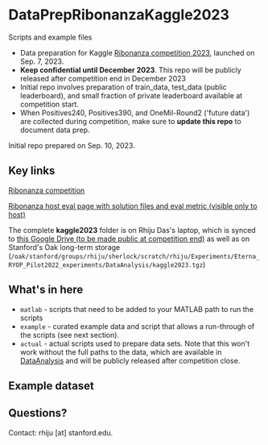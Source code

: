 # DataPrepRibonanzaKaggle2023
Scripts and example files 

- Data preparation for Kaggle [Ribonanza competition 2023](https://www.kaggle.com/competitions/stanford-ribonanza-rna-folding/overview), launched on Sep. 7, 2023.
- **Keep confidential until December 2023**. This repo will be publicly released after competition end in December 2023  
- Initial repo involves preparation of train_data, test_data (public leaderboard), and small fraction of private leaderboard available at competition start.
- When Positives240, Positives390, and OneMil-Round2 ('future data') are collected during competition, make sure to **update this repo** to document data prep.

Initial repo prepared on Sep. 10, 2023.

## Key links

[Ribonanza competition](https://www.kaggle.com/competitions/stanford-ribonanza-rna-folding/overview)

[Ribonanza host eval page with solution files and eval metric (visible only to host)](https://www.kaggle.com/competitions/stanford-ribonanza-rna-folding/host/evaluation)

The complete **kaggle2023** folder is on Rhiju Das's laptop, which is synced to [this Google Drive (to be made public at competition end)](https://drive.google.com/open?id=15dTkZoVHioacjgcGfwsYBF7xyt4qYOVc&usp=drive_fs)
as well as on Stanford's Oak long-term storage (`/oak/stanford/groups/rhiju/sherlock/scratch/rhiju/Experiments/Eterna_RYOP_Pilot2022_experiments/DataAnalysis/kaggle2023.tgz`)

## What's in here

* `matlab` - scripts that need to be added to your MATLAB path to run the scripts
* `example` - curated example data and script that allows a run-through of the scripts (see next section).
* `actual` - actual scripts used to prepare data sets. Note that this won't work without the full paths to the data, which are available in [DataAnalysis](https://drive.google.com/open?id=1i3PH2LIW5XEenZ0J-JiZx-1Bz46YYo2Y&usp=drive_fs) and will be publicly released after competition close.

## Example dataset



## Questions?
Contact: rhiju [at] stanford.edu.
